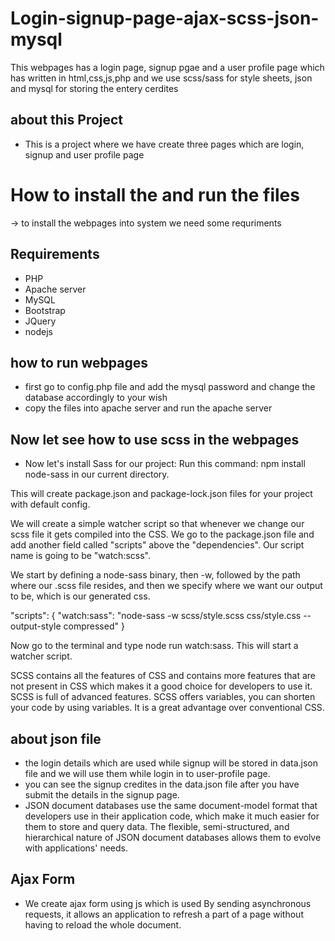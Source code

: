 # Login-signup-page-ajax-scss-json-mysql
This webpages has a login page, signup pgae and a user profile page which has written in html,css,js,php and we use scss/sass for style sheets, json and mysql for storing the entery cerdites

## about this Project

* This is a project where we have create three pages which are login, signup and user profile page 

# How to install the and run the files

-> to install the webpages into system we need some requriments 

## Requirements
* PHP
* Apache server
* MySQL
* Bootstrap
* JQuery 
* nodejs

## how to run webpages

* first go to config.php file and add the mysql password and change the database accordingly to your wish 
* copy the files into apache server and run the apache server 

## Now let see how to use scss in the webpages

* Now let's install Sass for our project:
Run this command:
npm install node-sass in our current directory.

This will create package.json and package-lock.json files for your project with default config.

We will create a simple watcher script so that whenever we change our scss file it gets compiled into the CSS.
We go to the package.json file and add another field called "scripts" above the "dependencies".
Our script name is going to be "watch:scss".

We start by defining a node-sass binary, then -w, followed by the path where our .scss file resides, 
and then we specify where we want our output  to be, which is our generated css.

"scripts": {
    "watch:sass": "node-sass -w scss/style.scss css/style.css --output-style compressed"
}

Now go to the terminal and type node run watch:sass. This will start a watcher script.

SCSS contains all the features of CSS and contains more features that are not present in CSS which makes it a good choice for developers to use it. SCSS is full of advanced features. SCSS offers variables, you can shorten your code by using variables. It is a great advantage over conventional CSS.

## about json file 
* the login details which are used while signup will be stored in data.json file and we will use them while login in to user-profile page.
* you can see the signup credites in the data.json file after you have submit the details in the signup page.
* JSON document databases use the same document-model format that developers use in their application code, which make it much easier for them to store and query data. The flexible, semi-structured, and hierarchical nature of JSON document databases allows them to evolve with applications' needs.

## Ajax Form 
* We create ajax form using js which is used By sending asynchronous requests, it allows an application to refresh a part of a page without having to reload the whole document. 

